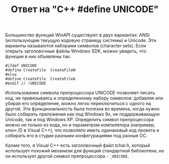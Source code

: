 ﻿---
title: "Ответ на \"C++ #define UNICODE\""
se.owner.user_id: 240512
se.owner.display_name: "MSDN.WhiteKnight"
se.owner.link: "https://ru.stackoverflow.com/users/240512/msdn-whiteknight"
se.answer_id: 875145
se.question_id: 875087
se.post_type: answer
se.score: 3
se.is_accepted: True
---
<p>Большинство функций WinAPI существуют в двух вариантах: ANSI (использующие текущую кодовую страницу системы) и Unicode. Эти варианты называются наборами символов (character sets). Если открыть заголовочные файлы Windows SDK, можно увидеть, что функции в них объявлены так:</p>

<pre><code>#ifdef UNICODE
#define CreateFile  CreateFileW
#else
#define CreateFile  CreateFileA
#endif // !UNICODE
</code></pre>

<p>Использование символа препроцессора UNICODE позволяет писать код, не привязываясь к определенному набору символов: добавляя или убирая его определение, можно легко переключиться с одного на другой. Эта функциональность была полезна во времена, когда нужно было собирать приложения как под Windows 9x, не поддерживающую Unicode, так и под Windows XP. Определить символ препроцессора можно не только из кода, но и параметром компилятора (например, ключ /D в Visual C++), что позволяло иметь одинаковый код проекта и собирать его в студии разными конфигурациями под разные ОС. </p>

<p>Кроме того, в Visual C++ есть заголовочный файл tchar.h, который использует похожий механизм для функций стандартной библиотеки, но он использует другой символ препроцессора - <code>_UNICODE</code>.</p>
